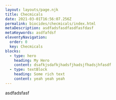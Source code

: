 ```yaml
---
layout: layouts/page.njk
title: Checmicals
date: 2021-03-01T16:56:07.256Z
permalink: biocides/checmicals/index.html
metaDescription: asdfadsfasdfasdfasfdasf
metaKeywords: asdfafdsf
eleventyNavigation:
  order: 0
  key: Checmicals
blocks:
  - type: hero
    heading: My Hero
    content: dsafkjsdafkjhadsfjhadsjfhadsjhfasdf
  - type: textBlock
    heading: Some rich text
    content: yeah yeah yeah
---
```

asdfadsfasf